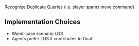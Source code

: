 Recognize Duplicate Queries (i.e. player spams move command)

## Implementation Choices
- Worst-case scenario LOS
- Agents prefer LOS if contributes to Goal